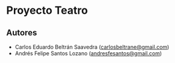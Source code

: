 # Proyecto Teatro

## Autores

* Carlos Eduardo Beltrán Saavedra (carlosbeltrane@gmail.com)
* Andrés Felipe Santos Lozano (andresfesantos@gmail.com)